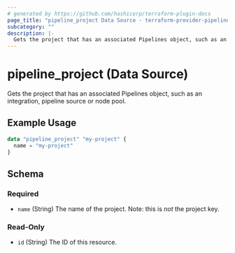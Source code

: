 ```yaml
---
# generated by https://github.com/hashicorp/terraform-plugin-docs
page_title: "pipeline_project Data Source - terraform-provider-pipeline"
subcategory: ""
description: |-
  Gets the project that has an associated Pipelines object, such as an integration, pipeline source or node pool.
---
```


# pipeline_project (Data Source)

Gets the project that has an associated Pipelines object, such as an integration, pipeline source or node pool.

## Example Usage

```terraform
data "pipeline_project" "my-project" {
  name = "my-project"
}
```

<!-- schema generated by tfplugindocs -->
## Schema

### Required

- `name` (String) The name of the project. Note: this is *not* the project key.

### Read-Only

- `id` (String) The ID of this resource.



